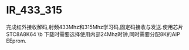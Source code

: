 # IR_433_315
完成红外接收解码,射频433Mhz和315Mhz学习码,固定码接收与发送.使用芯片STC8A8K64 \b
下载时需要选择使用内部24Mhz时钟,同时需要分配8K的AIP EEprom.
